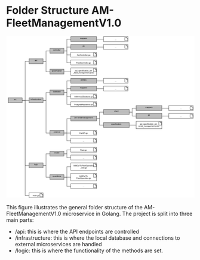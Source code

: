 # Folder Structure AM-FleetManagementV1.0

![](../figures/fs_am-fleet_management_v1.0.png)

This figure illustrates the general folder structure of the AM-FleetManagementV1.0 microservice in Golang.
The project is split into three main parts:
- /api: this is where the API endpoints are controlled
- /infrastructure: this is where the local database and connections to external microservices are handled
- /logic: this is where the functionality of the methods are set.
